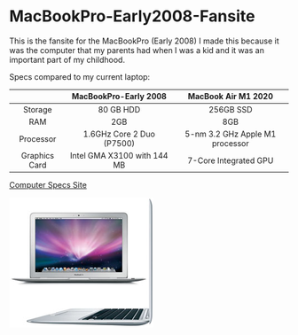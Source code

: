 # MacBookPro-Early2008-Fansite

This is the fansite for the  MacBookPro (Early 2008)
I made this because it was the computer that my parents had when I was a kid and it was an important part of my childhood. 

Specs compared to my current laptop:

| |   MacBookPro-Early 2008    |    MacBook Air M1 2020        |
| :-------------: | :-------------: |:-------------:| 
| Storage |  80 GB HDD    |     256GB SSD     |    
| RAM |  2GB    |    8GB       |     
| Processor  | 1.6GHz Core 2 Duo (P7500)| 5-nm 3.2 GHz Apple M1 processor |
| Graphics Card | Intel GMA X3100 with 144 MB | 7-Core Integrated GPU |


[Computer Specs Site](https://www.seancdavis.com/posts/three-ways-to-add-image-to-github-readme/")

![cat](Macbook2008.jpg)
